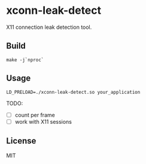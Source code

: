 # xconn-leak-detect
X11 connection leak detection tool.

## Build

```
make -j`nproc`
```

## Usage

```
LD_PRELOAD=./xconn-leak-detect.so your_application
```

TODO:

- [ ] count per frame 
- [ ] work with X11 sessions

## License

MIT
